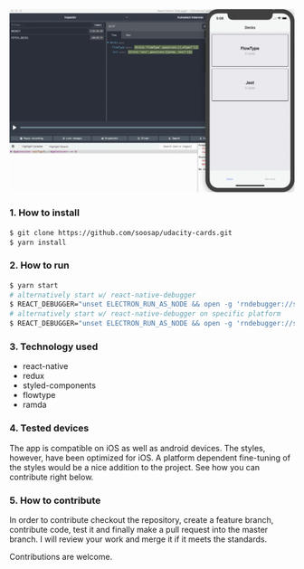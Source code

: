 ![Demo](./demo.gif)

### 1. How to install

```sh
$ git clone https://github.com/soosap/udacity-cards.git
$ yarn install
```

### 2. How to run
```sh
$ yarn start
# alternatively start w/ react-native-debugger
$ REACT_DEBUGGER="unset ELECTRON_RUN_AS_NODE && open -g 'rndebugger://set-debugger-loc?port=19001' ||" yarn start
# alternatively start w/ react-native-debugger on specific platform
$ REACT_DEBUGGER="unset ELECTRON_RUN_AS_NODE && open -g 'rndebugger://set-debugger-loc?port=19001' ||" react-native run-ios
```

### 3. Technology used
- react-native
- redux
- styled-components
- flowtype
- ramda

### 4. Tested devices

The app is compatible on iOS as well as android devices. The styles, however, have been optimized for iOS. A platform dependent fine-tuning of the styles would be a nice addition to the project. See how you can contribute right below.

### 5. How to contribute

In order to contribute checkout the repository, create a feature branch, contribute code, test it and finally make a pull request into the master branch. I will review your work and merge it if it meets the standards.

Contributions are welcome.
